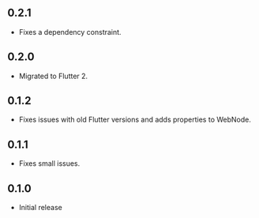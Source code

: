 ## 0.2.1

* Fixes a dependency constraint.

## 0.2.0

* Migrated to Flutter 2.

## 0.1.2

* Fixes issues with old Flutter versions and adds properties to WebNode.

## 0.1.1

* Fixes small issues.

## 0.1.0

* Initial release
